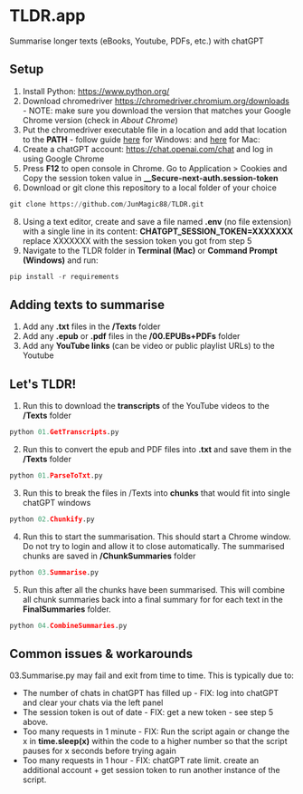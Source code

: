 # TLDR.app
Summarise longer texts (eBooks, Youtube, PDFs, etc.) with chatGPT

## Setup
1. Install Python: https://www.python.org/
2. Download chromedriver https://chromedriver.chromium.org/downloads - NOTE: make sure you download the version that matches your Google Chrome version (check in *About Chrome*)
3. Put the chromedriver executable file in a location and add that location to the **PATH** - follow guide [here](https://www.browserstack.com/guide/run-selenium-tests-using-selenium-chromedriver) for Windows:  and [here](https://www.swtestacademy.com/install-chrome-driver-on-mac/) for Mac: 
4. Create a chatGPT account: https://chat.openai.com/chat and log in using Google Chrome
5. Press **F12** to open console in Chrome. Go to Application > Cookies and Copy the session token value in **__Secure-next-auth.session-token**
6. Download or git clone this repository to a local folder of your choice
```python
git clone https://github.com/JunMagic88/TLDR.git
```
8. Using a text editor, create and save a file named **.env** (no file extension) with a single line in its content: **CHATGPT_SESSION_TOKEN=XXXXXXX** replace XXXXXXX with the session token you got from step 5
9. Navigate to the TLDR folder in **Terminal (Mac)** or **Command Prompt (Windows)** and run: 
```python
pip install -r requirements
```

## Adding texts to summarise
1. Add any **.txt** files in the **/Texts** folder 
2. Add any **.epub** or **.pdf** files in the **/00.EPUBs+PDFs** folder
3. Add any **YouTube links** (can be video or public playlist URLs) to the Youtube

## Let's TLDR!
1. Run this to download the **transcripts** of the YouTube videos to the **/Texts** folder
```python
python 01.GetTranscripts.py
```
2. Run this to convert the epub and PDF files into **.txt** and save them in the **/Texts** folder
```python
python 01.ParseToTxt.py
```
3. Run this to break the files in /Texts into **chunks** that would fit into single chatGPT windows
```python
python 02.Chunkify.py
```
4. Run this to start the summarisation. This should start a Chrome window. Do not try to login and allow it to close automatically. The summarised chunks are saved in **/ChunkSummaries** folder
```python
python 03.Summarise.py
```
5. Run this after all the chunks have been summarised. This will combine all chunk summaries back into a final summary for for each text in the **FinalSummaries** folder. 
```python
python 04.CombineSummaries.py
```
## Common issues & workarounds
03.Summarise.py may fail and exit from time to time. This is typically due to: 
* The number of chats in chatGPT has filled up - FIX: log into chatGPT and clear your chats via the left panel
* The session token is out of date - FIX: get a new token - see step 5 above. 
* Too many requests in 1 minute - FIX: Run the script again or change the x in **time.sleep(x)** within the code to a higher number so that the script pauses for x seconds before trying again
* Too many requests in 1 hour - FIX: chatGPT rate limit. create an additional account + get session token to run another instance of the script.
